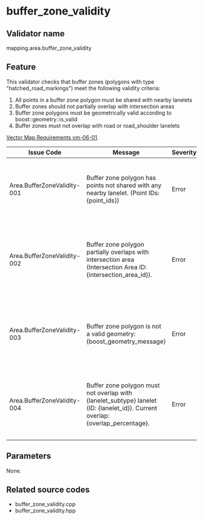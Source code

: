 # buffer_zone_validity

## Validator name

mapping.area.buffer_zone_validity

## Feature

This validator checks that buffer zones (polygons with type "hatched_road_markings") meet the following validity criteria:

1. All points in a buffer zone polygon must be shared with nearby lanelets
2. Buffer zones should not partially overlap with intersection areas
3. Buffer zone polygons must be geometrically valid according to boost::geometry::is_valid
4. Buffer zones must not overlap with road or road_shoulder lanelets

[Vector Map Requirements vm-06-01](https://docs.pilot.auto/en/reference-design/common/map-requirements/vector-map-requirements/category_area/#vm-06-01-buffer-zone).

| Issue Code                  | Message                                                                                                                        | Severity | Primitive | Description                                                                                   | Approach                                                                                                                |
| --------------------------- | ------------------------------------------------------------------------------------------------------------------------------ | -------- | --------- | --------------------------------------------------------------------------------------------- | ----------------------------------------------------------------------------------------------------------------------- |
| Area.BufferZoneValidity-001 | Buffer zone polygon has points not shared with any nearby lanelet. (Point IDs: {point_ids})                                    | Error    | Polygon   | Identifies buffer zones that have points which aren't shared with adjacent lanelet boundaries | Ensure all points in the buffer zone polygon are shared with nearby lanelet boundaries                                  |
| Area.BufferZoneValidity-002 | Buffer zone polygon partially overlaps with intersection area (Intersection Area ID: {intersection_area_id}).                  | Error    | Polygon   | Identifies buffer zones that partially overlap with intersection areas                        | Buffer zones should either be completely within intersection areas, completely outside of them, or not intersect at all |
| Area.BufferZoneValidity-003 | Buffer zone polygon is not a valid geometry: {boost_geometry_message}                                                          | Error    | Polygon   | Identifies buffer zones that have invalid geometries such as self-intersections               | Fix the polygon geometry based on the specific error message provided by Boost Geometry                                 |
| Area.BufferZoneValidity-004 | Buffer zone polygon must not overlap with {lanelet_subtype} lanelet (ID: {lanelet_id}). Current overlap: {overlap_percentage}. | Error    | Polygon   | Identifies buffer zones that overlap with road or road_shoulder lanelets                      | Buffer zones must not overlap with road or road_shoulder lanelets at all (threshold set at 1% for detection)            |

## Parameters

None.

## Related source codes

- buffer_zone_validity.cpp
- buffer_zone_validity.hpp
